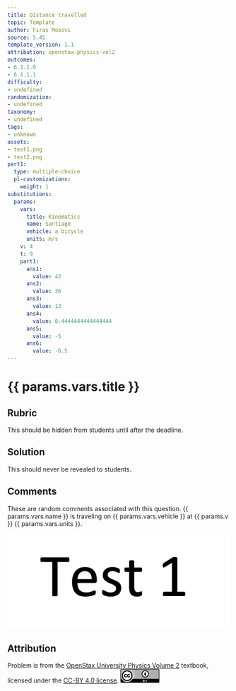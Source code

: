 ```yaml
---
title: Distance travelled
topic: Template
author: Firas Moosvi
source: 5.45
template_version: 1.1
attribution: openstax-physics-vol2
outcomes:
- 6.1.1.0
- 6.1.1.1
difficulty:
- undefined
randomization:
- undefined
taxonomy:
- undefined
tags:
- unknown
assets:
- test1.png
- test2.png
part1:
  type: multiple-choice
  pl-customizations:
    weight: 1
substitutions:
  params:
    vars:
      title: Kinematics
      name: Santiago
      vehicle: a bicycle
      units: m/s
    v: 4
    t: 9
    part1:
      ans1:
        value: 42
      ans2:
        value: 36
      ans3:
        value: 13
      ans4:
        value: 0.4444444444444444
      ans5:
        value: -5
      ans6:
        value: -6.5
---
```

# {{ params.vars.title }}
## Rubric

This should be hidden from students until after the deadline.
## Solution

This should never be revealed to students.
## Comments

These are random comments associated with this question.
{{ params.vars.name }} is traveling on {{ params.vars.vehicle }} at {{ params.v }} {{ params.vars.units }}.

<img src="test1.png">

## Attribution

Problem is from the [OpenStax University Physics Volume 2](https://openstax.org/details/books/university-physics-volume-2) textbook, licensed under the [CC-BY 4.0 license](https://creativecommons.org/licenses/by/4.0/).
![Image representing the Creative Commons 4.0 BY license.](https://raw.githubusercontent.com/firasm/bits/master/by.png)